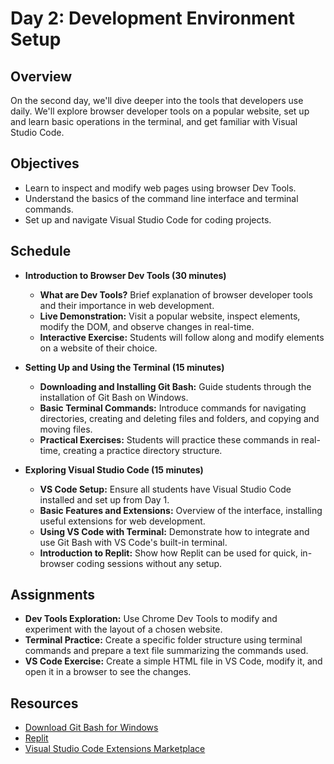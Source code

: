 # Day 2: Development Environment Setup

## Overview

On the second day, we'll dive deeper into the tools that developers use daily. We'll explore browser developer tools on a popular website, set up and learn basic operations in the terminal, and get familiar with Visual Studio Code.

## Objectives

- Learn to inspect and modify web pages using browser Dev Tools.
- Understand the basics of the command line interface and terminal commands.
- Set up and navigate Visual Studio Code for coding projects.

## Schedule

- **Introduction to Browser Dev Tools (30 minutes)**
    
    - **What are Dev Tools?** Brief explanation of browser developer tools and their importance in web development.
    - **Live Demonstration:** Visit a popular website, inspect elements, modify the DOM, and observe changes in real-time.
    - **Interactive Exercise:** Students will follow along and modify elements on a website of their choice.
- **Setting Up and Using the Terminal (15 minutes)**
    
    - **Downloading and Installing Git Bash:** Guide students through the installation of Git Bash on Windows.
    - **Basic Terminal Commands:** Introduce commands for navigating directories, creating and deleting files and folders, and copying and moving files.
    - **Practical Exercises:** Students will practice these commands in real-time, creating a practice directory structure.
- **Exploring Visual Studio Code (15 minutes)**
    
    - **VS Code Setup:** Ensure all students have Visual Studio Code installed and set up from Day 1.
    - **Basic Features and Extensions:** Overview of the interface, installing useful extensions for web development.
    - **Using VS Code with Terminal:** Demonstrate how to integrate and use Git Bash with VS Code's built-in terminal.
    - **Introduction to Replit:** Show how Replit can be used for quick, in-browser coding sessions without any setup.

## Assignments

- **Dev Tools Exploration:** Use Chrome Dev Tools to modify and experiment with the layout of a chosen website.
- **Terminal Practice:** Create a specific folder structure using terminal commands and prepare a text file summarizing the commands used.
- **VS Code Exercise:** Create a simple HTML file in VS Code, modify it, and open it in a browser to see the changes.

## Resources

- [Download Git Bash for Windows](https://gitforwindows.org/)
- [Replit](https://replit.com/)
- [Visual Studio Code Extensions Marketplace](https://marketplace.visualstudio.com/vscode)